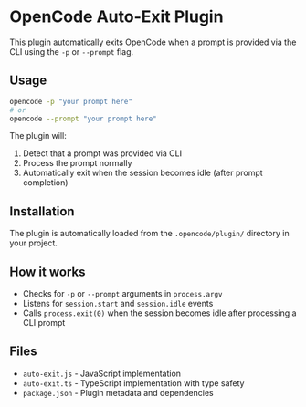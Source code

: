 # OpenCode Auto-Exit Plugin

This plugin automatically exits OpenCode when a prompt is provided via the CLI using the `-p` or `--prompt` flag.

## Usage

```bash
opencode -p "your prompt here"
# or
opencode --prompt "your prompt here"
```

The plugin will:
1. Detect that a prompt was provided via CLI
2. Process the prompt normally
3. Automatically exit when the session becomes idle (after prompt completion)

## Installation

The plugin is automatically loaded from the `.opencode/plugin/` directory in your project.

## How it works

- Checks for `-p` or `--prompt` arguments in `process.argv`
- Listens for `session.start` and `session.idle` events
- Calls `process.exit(0)` when the session becomes idle after processing a CLI prompt

## Files

- `auto-exit.js` - JavaScript implementation
- `auto-exit.ts` - TypeScript implementation with type safety
- `package.json` - Plugin metadata and dependencies